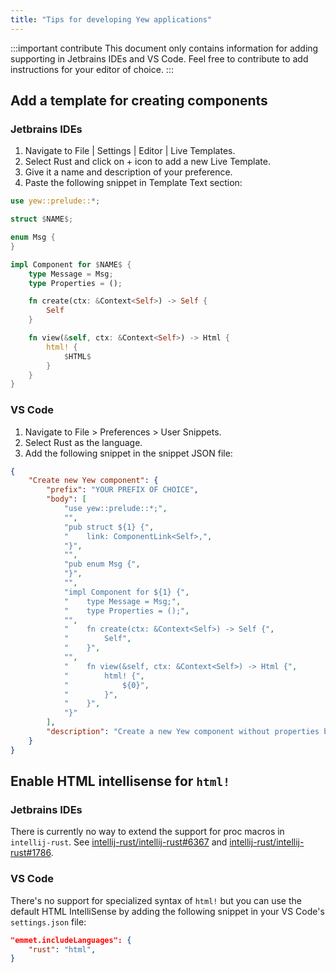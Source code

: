 ```yaml
---
title: "Tips for developing Yew applications"
---
```


:::important contribute
This document only contains information for adding supporting in Jetbrains IDEs and VS Code.
Feel free to contribute to add instructions for your editor of choice. 
:::

## Add a template for creating components

### Jetbrains IDEs

1. Navigate to File | Settings | Editor | Live Templates.
2. Select Rust and click on + icon to add a new Live Template.
3. Give it a name and description of your preference.
4. Paste the following snippet in Template Text section:

```rust
use yew::prelude::*;

struct $NAME$;

enum Msg {
}

impl Component for $NAME$ {
    type Message = Msg;
    type Properties = ();

    fn create(ctx: &Context<Self>) -> Self {
        Self
    }

    fn view(&self, ctx: &Context<Self>) -> Html {
        html! {
            $HTML$
        }
    }
}
```

### VS Code

1. Navigate to File > Preferences > User Snippets.
2. Select Rust as the language.
3. Add the following snippet in the snippet JSON file:

```json
{
	"Create new Yew component": {
		"prefix": "YOUR PREFIX OF CHOICE",
		"body": [
			"use yew::prelude::*;",
			"",
			"pub struct ${1} {",
			"    link: ComponentLink<Self>,",
			"}",
			"",
			"pub enum Msg {",
			"}",
			"",
			"impl Component for ${1} {",
			"    type Message = Msg;",
			"    type Properties = ();",
			"",
			"    fn create(ctx: &Context<Self>) -> Self {",
			"        Self",
			"    }",
			"",
			"    fn view(&self, ctx: &Context<Self>) -> Html {",
			"        html! {",
			"            ${0}",
			"        }",
			"    }",
			"}"
		],
		"description": "Create a new Yew component without properties but with a message enum"
	}
}

```

## Enable HTML intellisense for `html!` 

### Jetbrains IDEs

There is currently no way to extend the support for proc macros in `intellij-rust`. See [intellij-rust/intellij-rust#6367](https://github.com/intellij-rust/intellij-rust/issues/6367) and [intellij-rust/intellij-rust#1786](https://github.com/intellij-rust/intellij-rust/issues/1786).

### VS Code

There's no support for specialized syntax of `html!` but you can use the default HTML IntelliSense by adding the following snippet in your VS Code's `settings.json` file:

```json
"emmet.includeLanguages": {
    "rust": "html",
}
```
